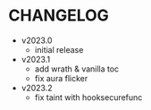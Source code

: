 # CHANGELOG

- v2023.0
  - initial release
- v2023.1
  - add wrath & vanilla toc
  - fix aura flicker
- v2023.2
  - fix taint with hooksecurefunc
